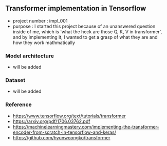 ## Transformer implementation in Tensorflow

- project number : impl_001
- purpose : I started this project because of an unanswered question inside of me, which is 'what the heck are those Q, K, V in transformer', and by implementing it, I wanted to get a grasp of what they are and how they work mathmatically

### Model architecture

- will be added

### Dataset

- will be added

### Reference

- https://www.tensorflow.org/text/tutorials/transformer
- https://arxiv.org/pdf/1706.03762.pdf
- https://machinelearningmastery.com/implementing-the-transformer-encoder-from-scratch-in-tensorflow-and-keras/
- https://github.com/hyunwoongko/transformer